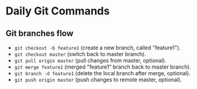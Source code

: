 # Daily Git Commands 

## Git branches flow

 * `git checkout -b feature1` (create a new branch, called "feature1").
 * `git checkout master` (switch back to master branch).
 * `git pull origin master` (pull changes from master, optional).
 * `git merge feature1` (merged "feature1" branch back to master branch).
 * `git branch -d feature1` (delete the local branch after merge, optional).
 * `git push origin master` (push changes to remote master, optional).

